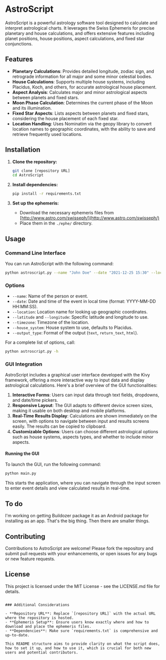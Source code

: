 # AstroScript

AstroScript is a powerful astrology software tool designed to calculate and interpret astrological charts. It leverages the Swiss Ephemeris for precise planetary and house calculations, and offers extensive features including planet positions, house positions, aspect calculations, and fixed star conjunctions.

## Features

- **Planetary Calculations**: Provides detailed longitude, zodiac sign, and retrograde information for all major and some minor celestial bodies.
- **House Calculations**: Supports multiple house systems, including Placidus, Koch, and others, for accurate astrological house placement.
- **Aspect Analysis**: Calculates major and minor astrological aspects between planets and fixed stars.
- **Moon Phase Calculation**: Determines the current phase of the Moon and its illumination.
- **Fixed Star Aspects**: Lists aspects between planets and fixed stars, considering the house placement of each fixed star.
- **Location Handling**: Uses Nominatim via the geopy library to convert location names to geographic coordinates, with the ability to save and retrieve frequently used locations.

## Installation

1. **Clone the repository:**
   ```bash
   git clone [repository URL]
   cd AstroScript
   ```

2. **Install dependencies:**
   ```bash
   pip install -r requirements.txt
   ```

3. **Set up the ephemeris:**
   - Download the necessary ephemeris files from [http://www.astro.com/swisseph/](http://www.astro.com/swisseph/)
   - Place them in the `./ephe/` directory.

## Usage

### Command Line Interface

You can run AstroScript with the following command:

```bash
python astroscript.py --name "John Doe" --date "2021-12-25 15:30" --location "New York, USA"
```


### Options

- `--name`: Name of the person or event.
- `--date`: Date and time of the event in local time (format: YYYY-MM-DD HH:MM:SS).
- `--location`: Location name for looking up geographic coordinates.
- `--latitude` and `--longitude`: Specific latitude and longitude to use.
- `--timezone`: Timezone of the location.
- `--house_system`: House system to use, defaults to Placidus.
- `--output_type`: Format of the output (`text`, `return_text`, `html`).

For a complete list of options, call:

```bash
python astroscript.py -h
```

### GUI Integration

AstroScript includes a graphical user interface developed with the Kivy framework, offering a more interactive way to input data and display astrological calculations. Here's a brief overview of the GUI functionalities:

1. **Interactive Forms**: Users can input data through text fields, dropdowns, and date/time pickers.
2. **Responsive Layout**: The GUI adapts to different device screen sizes, making it usable on both desktop and mobile platforms.
3. **Real-Time Results Display**: Calculations are shown immediately on the screen, with options to navigate between input and results screens easily. The results can be copied to clipboard.
4. **Customizable Options**: Users can choose different astrological options such as house systems, aspects types, and whether to include minor aspects.

#### Running the GUI

To launch the GUI, run the following command:

```bash
python main.py
```

This starts the application, where you can navigate through the input screen to enter event details and view calculated results in real-time.

## To do
I'm working on getting Buildozer package it as an Android package for installing as an app. That's the big thing. Then there are smaller things.

## Contributing

Contributions to AstroScript are welcome! Please fork the repository and submit pull requests with your enhancements, or open issues for any bugs or new feature requests.

## License

This project is licensed under the MIT License - see the LICENSE.md file for details.
```

### Additional Considerations

- **Repository URL**: Replace `[repository URL]` with the actual URL where the repository is hosted.
- **Ephemeris Setup**: Ensure users know exactly where and how to download and place the ephemeris files.
- **Dependencies**: Make sure `requirements.txt` is comprehensive and up-to-date.

This README structure aims to provide clarity on what the script does, how to set it up, and how to use it, which is crucial for both new users and potential contributors.